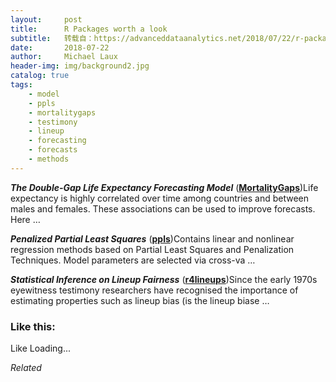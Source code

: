 ```yaml
---
layout:     post
title:      R Packages worth a look
subtitle:   转载自：https://advanceddataanalytics.net/2018/07/22/r-packages-worth-a-look-1220/
date:       2018-07-22
author:     Michael Laux
header-img: img/background2.jpg
catalog: true
tags:
    - model
    - ppls
    - mortalitygaps
    - testimony
    - lineup
    - forecasting
    - forecasts
    - methods
---
```


***The Double-Gap Life Expectancy Forecasting Model*** ([**MortalityGaps**](https://github.com/mpascariu/MortalityGaps))Life expectancy is highly correlated over time among countries and between males and females. These associations can be used to improve forecasts. Here …

***Penalized Partial Least Squares*** ([**ppls**](https://cran.r-project.org/package=ppls))Contains linear and nonlinear regression methods based on Partial Least Squares and Penalization Techniques. Model parameters are selected via cross-va …

***Statistical Inference on Lineup Fairness*** ([**r4lineups**](https://cran.r-project.org/package=r4lineups))Since the early 1970s eyewitness testimony researchers have recognised the importance of estimating properties such as lineup bias (is the lineup biase …





### Like this:

Like Loading...


*Related*

